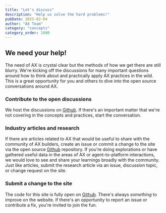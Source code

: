 ```yaml
---
title: "Let's discuss"
description: "Help us solve the hard problems!"
pubDate: 2025-02-04
author: "AX Team"
category: "concepts"
category_order: 1000
---
```


## We need your help!

The need of AX is crystal clear but the methods of how we get there are still blurry. We're kicking off the discussions for many important questions around how to think about and practically apply AX practices in the wild. This is a great opportunity for you and others to dive into the open source conversations around AX.

### Contribute to the open discussions

We host the discussions on [Github](https://github.com/orgs/agentexperience/discussions). If there's an important matter that we're not covering in the concepts and practices, start the conversation.

### Industry articles and research

If there are articles related to AX that would be useful to share with the community of AX builders, create an issue or commit a change to the site via the open source [Github](https://github.com/agentexperience/ax/) repository. If you're doing explorations or have gathered useful data in the areas of AX or agent-to-platform interactions, we would love to see and share your learnings broadly with the community. Just like articles, submit the research article via an issue, discussion topic, or change request on the site.


### Submit a change to the site

The code for this site is fully open on [Github](https://github.com/agentexperience/ax/). There's always _something_ to improve on the website. If there's an opportunity to report an issue or contribute a fix, you're invited to join the fun.

